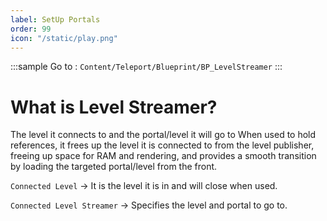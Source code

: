 ```yaml
---
label: SetUp Portals
order: 99
icon: "/static/play.png"
---
```


<style>
    .sample {
        text-align: center;
        color: #1956AF;
        border-radius: 10px;
        background-color: #ff9500;
        border: 1px solid #1956AF;
        padding-top: 20px;
        margin-bottom: 20px;
    }
</style>

:::sample
Go to :  `Content/Teleport/Blueprint/BP_LevelStreamer`
:::


# What is Level Streamer?

The level it connects to and the portal/level it will go to
When used to hold references, it frees up the level it is connected to from the level publisher, freeing up space for RAM and rendering, and provides a smooth transition by loading the targeted portal/level from the front.


`Connected Level` -> It is the level it is in and will close when used.

`Connected Level Streamer` -> Specifies the level and portal to go to.
